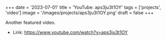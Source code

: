 +++
date = '2023-07-01'
title = 'YouTube: aps3ju3t1OY'
tags = ['projects', 'video']
image = '/images/projects/aps3ju3t1OY.png'
draft = false
+++

Another featured video.

- Link: https://www.youtube.com/watch?v=aps3ju3t1OY
